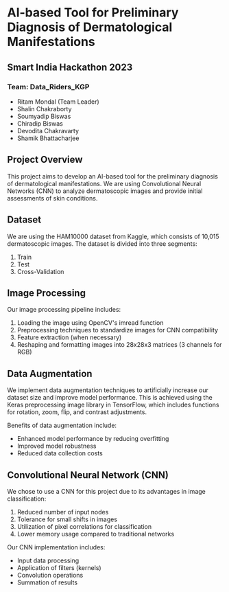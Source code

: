 # AI-based Tool for Preliminary Diagnosis of Dermatological Manifestations

## Smart India Hackathon 2023

### Team: Data_Riders_KGP

- Ritam Mondal (Team Leader)
- Shalin Chakraborty
- Soumyadip Biswas
- Chiradip Biswas
- Devodita Chakravarty
- Shamik Bhattacharjee

## Project Overview

This project aims to develop an AI-based tool for the preliminary diagnosis of dermatological manifestations. We are using Convolutional Neural Networks (CNN) to analyze dermatoscopic images and provide initial assessments of skin conditions.

## Dataset

We are using the HAM10000 dataset from Kaggle, which consists of 10,015 dermatoscopic images. The dataset is divided into three segments:

1. Train
2. Test
3. Cross-Validation

## Image Processing

Our image processing pipeline includes:

1. Loading the image using OpenCV's imread function
2. Preprocessing techniques to standardize images for CNN compatibility
3. Feature extraction (when necessary)
4. Reshaping and formatting images into 28x28x3 matrices (3 channels for RGB)

## Data Augmentation

We implement data augmentation techniques to artificially increase our dataset size and improve model performance. This is achieved using the Keras preprocessing image library in TensorFlow, which includes functions for rotation, zoom, flip, and contrast adjustments.

Benefits of data augmentation include:
- Enhanced model performance by reducing overfitting
- Improved model robustness
- Reduced data collection costs

## Convolutional Neural Network (CNN)

We chose to use a CNN for this project due to its advantages in image classification:

1. Reduced number of input nodes
2. Tolerance for small shifts in images
3. Utilization of pixel correlations for classification
4. Lower memory usage compared to traditional networks

Our CNN implementation includes:
- Input data processing
- Application of filters (kernels)
- Convolution operations
- Summation of results
